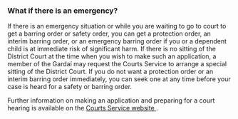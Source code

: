 ###  **What if there is an emergency?**

If there is an emergency situation or while you are waiting to go to court to
get a barring order or safety order, you can get a protection order, an
interim barring order, or an emergency barring order if you or a dependent
child is at immediate risk of significant harm. If there is no sitting of the
District Court at the time when you wish to make such an application, a member
of the Gardaí may request the Courts Service to arrange a special sitting of
the District Court. If you do not want a protection order or an interim
barring order immediately, you can seek one at any time before your case is
heard for a safety or barring order.

Further information on making an application and preparing for a court hearing
is available on the [ Courts Service website
](https://www.courts.ie/procedure-district-court-civil) .
